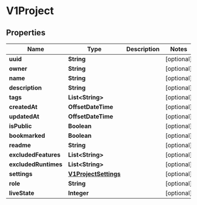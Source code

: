 

# V1Project


## Properties

| Name | Type | Description | Notes |
|------------ | ------------- | ------------- | -------------|
|**uuid** | **String** |  |  [optional] |
|**owner** | **String** |  |  [optional] |
|**name** | **String** |  |  [optional] |
|**description** | **String** |  |  [optional] |
|**tags** | **List&lt;String&gt;** |  |  [optional] |
|**createdAt** | **OffsetDateTime** |  |  [optional] |
|**updatedAt** | **OffsetDateTime** |  |  [optional] |
|**isPublic** | **Boolean** |  |  [optional] |
|**bookmarked** | **Boolean** |  |  [optional] |
|**readme** | **String** |  |  [optional] |
|**excludedFeatures** | **List&lt;String&gt;** |  |  [optional] |
|**excludedRuntimes** | **List&lt;String&gt;** |  |  [optional] |
|**settings** | [**V1ProjectSettings**](V1ProjectSettings.md) |  |  [optional] |
|**role** | **String** |  |  [optional] |
|**liveState** | **Integer** |  |  [optional] |



